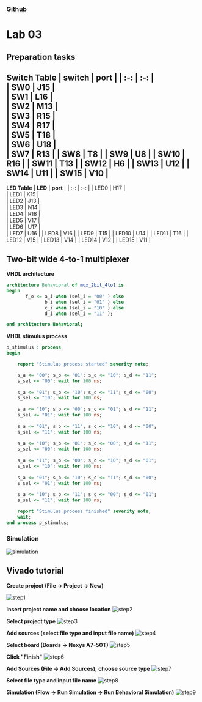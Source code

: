 ### [Github](https://github.com/valdzyu/Digital-electronics-1/tree/main/Labs/03-vivado)
# Lab 03

## Preparation tasks
__Switch Table__
| **switch** | **port** |
| :-: | :-: |		     
| SW0 | J15 |	     
| SW1 | L16 |	     
| SW2 | M13 |           			
| SW3 | R15 |	 
| SW4 | R17 |	     
| SW5 | T18 |            
| SW6 | U18 |            
| SW7 | R13 |
| SW8 | T8 | 
| SW9 | U8 | 
| SW10 | R16 |
| SW11 | T13 |
| SW12 | H6 |
| SW13 | U12 |
| SW14 | U11 |
| SW15 | V10 |
---
__LED Table__
| **LED** | **port** |
| :-: | :-: |
| LED0 | H17 |	
| LED1 | K15 |	
| LED2 | J13 |	 
| LED3 | N14 |	
| LED4 | R18 |	
| LED5 | V17 |	 
| LED6 | U17 |	 
| LED7 | U16 |
| LED8 | V16 |
| LED9 | T15 |
| LED10 | U14 |
| LED11 | T16 |
| LED12 | V15 |
| LED13 | V14 |
| LED14 | V12 |
| LED15 | V11 |

## Two-bit wide 4-to-1 multiplexer

__VHDL architecture__
```vhdl
architecture Behavioral of mux_2bit_4to1 is
begin
       f_o <= a_i when (sel_i = "00" ) else
              b_i when (sel_i = "01" ) else
              c_i when (sel_i = "10" ) else
              d_i when (sel_i = "11" );

end architecture Behavioral;
```

__VHDL stimulus process__
```vhdl
p_stimulus : process
begin

    report "Stimulus process started" severity note;

    s_a <= "00"; s_b <= "01"; s_c <= "10"; s_d <= "11";
    s_sel <= "00"; wait for 100 ns;
    
    s_a <= "01"; s_b <= "10"; s_c <= "11"; s_d <= "00";
    s_sel <= "10"; wait for 100 ns;
    
    s_a <= "10"; s_b <= "00"; s_c <= "01"; s_d <= "11";
    s_sel <= "01"; wait for 100 ns;
    
    s_a <= "01"; s_b <= "11"; s_c <= "10"; s_d <= "00";
    s_sel <= "11"; wait for 100 ns;
    
    s_a <= "10"; s_b <= "01"; s_c <= "00"; s_d <= "11";
    s_sel <= "00"; wait for 100 ns;
    
    s_a <= "11"; s_b <= "00"; s_c <= "10"; s_d <= "01";
    s_sel <= "10"; wait for 100 ns;
    
    s_a <= "01"; s_b <= "10"; s_c <= "11"; s_d <= "00";
    s_sel <= "01"; wait for 100 ns;
    
    s_a <= "10"; s_b <= "11"; s_c <= "00"; s_d <= "01";
    s_sel <= "11"; wait for 100 ns;

    report "Stimulus process finished" severity note;
    wait;
end process p_stimulus;
```

### Simulation
![simulation](images/simulation.png)


## Vivado tutorial


__Create project (File -> Project -> New)__

![step1](images/1.png)

__Insert project name and choose location__
![step2](images/2.png)

__Select project type__
![step3](images/3.png)

__Add sources (select file type and input file name)__
![step4](images/4.png)

__Select board (Boards -> Nexys A7-50T)__
![step5](images/5.png)

__Click "Finish"__
![step6](images/6.png)

__Add Sources (File -> Add Sources),__
__choose source type__
![step7](images/7.png)

__Select file type and input file name__
![step8](images/8.png)

__Simulation (Flow -> Run Simulation -> Run Behavioral Simulation)__
![step9](images/9.png)
